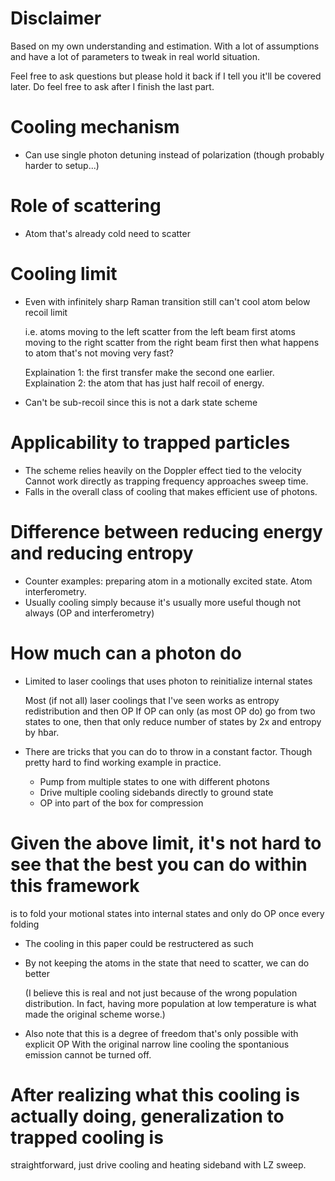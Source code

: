 # Disclaimer

Based on my own understanding and estimation.
With a lot of assumptions and have a lot of parameters to tweak in real world situation.

Feel free to ask questions but please hold it back if I tell you it'll be covered later.
Do feel free to ask after I finish the last part.

# Cooling mechanism

* Can use single photon detuning instead of polarization (though probably harder to setup...)

# Role of scattering

* Atom that's already cold need to scatter

# Cooling limit

* Even with infinitely sharp Raman transition still can't cool atom below recoil limit

    i.e. atoms moving to the left scatter from the left beam first
    atoms moving to the right scatter from the right beam first
    then what happens to atom that's not moving very fast?

    Explaination 1: the first transfer make the second one earlier.
    Explaination 2: the atom that has just half recoil of energy.

* Can't be sub-recoil since this is not a dark state scheme

# Applicability to trapped particles

* The scheme relies heavily on the Doppler effect tied to the velocity
  Cannot work directly as trapping frequency approaches sweep time.
* Falls in the overall class of cooling that makes efficient use of photons.

# Difference between reducing energy and reducing entropy

* Counter examples: preparing atom in a motionally excited state. Atom interferometry.
* Usually cooling simply because it's usually more useful though not always (OP and interferometry)

# How much can a photon do

* Limited to laser coolings that uses photon to reinitialize internal states

    Most (if not all) laser coolings that I've seen works as entropy redistribution and then OP
    If OP can only (as most OP do) go from two states to one, then that only reduce number
    of states by 2x and entropy by hbar.

* There are tricks that you can do to throw in a constant factor.
  Though pretty hard to find working example in practice.

  * Pump from multiple states to one with different photons
  * Drive multiple cooling sidebands directly to ground state
  * OP into part of the box for compression

# Given the above limit, it's not hard to see that the best you can do within this framework
  is to fold your motional states into internal states and only do OP once every folding

* The cooling in this paper could be restructered as such
* By not keeping the atoms in the state that need to scatter, we can do better

    (I believe this is real and not just because of the wrong population distribution.
    In fact, having more population at low temperature is what made the original scheme worse.)

* Also note that this is a degree of freedom that's only possible with explicit OP
  With the original narrow line cooling the spontanious emission cannot be turned off.

# After realizing what this cooling is actually doing, generalization to trapped cooling is
  straightforward, just drive cooling and heating sideband with LZ sweep.
